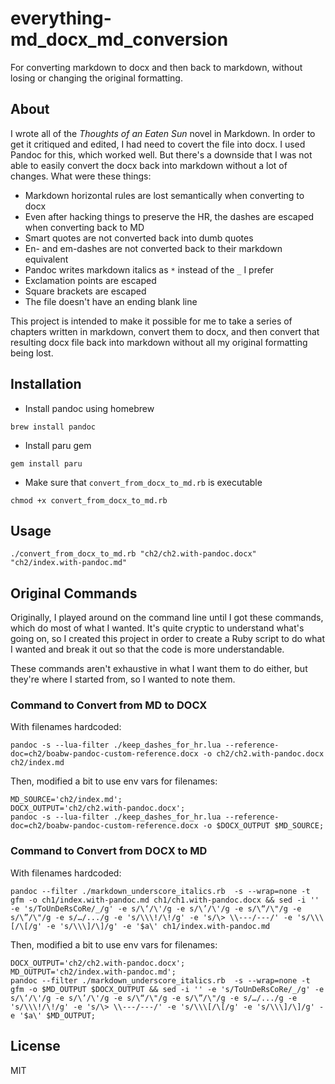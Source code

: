 # everything-md_docx_md_conversion

For converting markdown to docx and then back to markdown, without losing or changing the original formatting.

## About

I wrote all of the _Thoughts of an Eaten Sun_ novel in Markdown. In order to get it critiqued and edited, I had need to covert the file into docx. I used Pandoc for this, which worked well. But there's a downside that I was not able to easily convert the docx back into markdown without a lot of changes. What were these things:

- Markdown horizontal rules are lost semantically when converting to docx
- Even after hacking things to preserve the HR, the dashes are escaped when converting back to MD
- Smart quotes are not converted back into dumb quotes
- En- and em-dashes are not converted back to their markdown equivalent
- Pandoc writes markdown italics as `*` instead of the `_` I prefer
- Exclamation points are escaped
- Square brackets are escaped
- The file doesn't have an ending blank line

This project is intended to make it possible for me to take a series of chapters written in markdown, convert them to docx, and then convert that resulting docx file back into markdown without all my original formatting being lost.

## Installation

- Install pandoc using homebrew

```
brew install pandoc
```

- Install paru gem

```
gem install paru
```

- Make sure that `convert_from_docx_to_md.rb` is executable

```
chmod +x convert_from_docx_to_md.rb
```

## Usage

```
./convert_from_docx_to_md.rb "ch2/ch2.with-pandoc.docx" "ch2/index.with-pandoc.md"
```

## Original Commands

Originally, I played around on the command line until I got these commands, which do most of what I wanted. It's quite cryptic to understand what's going on, so I created this project in order to create a Ruby script to do what I wanted and break it out so that the code is more understandable.

These commands aren't exhaustive in what I want them to do either, but they're where I started from, so I wanted to note them.

### Command to Convert from MD to DOCX

With filenames hardcoded:
```
pandoc -s --lua-filter ./keep_dashes_for_hr.lua --reference-doc=ch2/boabw-pandoc-custom-reference.docx -o ch2/ch2.with-pandoc.docx ch2/index.md
```

Then, modified a bit to use env vars for filenames:
```
MD_SOURCE='ch2/index.md';
DOCX_OUTPUT='ch2/ch2.with-pandoc.docx';
pandoc -s --lua-filter ./keep_dashes_for_hr.lua --reference-doc=ch2/boabw-pandoc-custom-reference.docx -o $DOCX_OUTPUT $MD_SOURCE;
```

### Command to Convert from DOCX to MD

With filenames hardcoded:
```
pandoc --filter ./markdown_underscore_italics.rb  -s --wrap=none -t gfm -o ch1/index.with-pandoc.md ch1/ch1.with-pandoc.docx && sed -i '' -e 's/ToUnDeRsCoRe/_/g' -e s/\‘/\'/g -e s/\’/\'/g -e s/\“/\"/g -e s/\”/\"/g -e s/…/.../g -e 's/\\\!/\!/g' -e 's/\> \\---/---/' -e 's/\\\[/\[/g' -e 's/\\\]/\]/g' -e '$a\' ch1/index.with-pandoc.md
```

Then, modified a bit to use env vars for filenames:
```
DOCX_OUTPUT='ch2/ch2.with-pandoc.docx';
MD_OUTPUT='ch2/index.with-pandoc.md';
pandoc --filter ./markdown_underscore_italics.rb  -s --wrap=none -t gfm -o $MD_OUTPUT $DOCX_OUTPUT && sed -i '' -e 's/ToUnDeRsCoRe/_/g' -e s/\‘/\'/g -e s/\’/\'/g -e s/\“/\"/g -e s/\”/\"/g -e s/…/.../g -e 's/\\\!/\!/g' -e 's/\> \\---/---/' -e 's/\\\[/\[/g' -e 's/\\\]/\]/g' -e '$a\' $MD_OUTPUT;
```

## License

MIT
